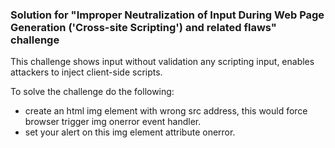 ### Solution for "Improper Neutralization of Input During Web Page Generation ('Cross-site Scripting') and related flaws" challenge

This challenge shows input without validation any scripting input, enables attackers to inject client-side scripts.

To solve the challenge do the following:
* create an html img element with wrong src address, this would force browser trigger img onerror event handler.
* set your alert on this img element attribute onerror.